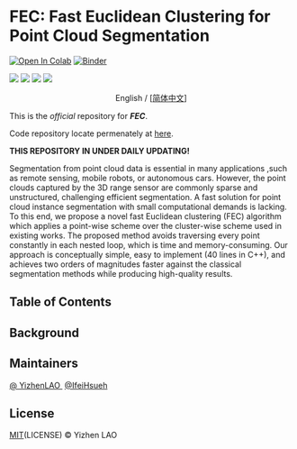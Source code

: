 
# FEC: Fast Euclidean Clustering for Point Cloud Segmentation

[![Open In Colab][image-1]][1]  [![Binder][image-2]][2]

<p>
	<a href="https://github.com/sindresorhus/123"><img src="https://camo.githubusercontent.com/abb97269de2982c379cbc128bba93ba724d8822bfbe082737772bd4feb59cb54/68747470733a2f2f63646e2e7261776769742e636f6d2f73696e647265736f726875732f617765736f6d652f643733303566333864323966656437386661383536353265336136336531353464643865383832392f6d656469612f62616467652e737667"></a>
	<a href="https://creativecommons.org/licenses/by/4.0/"><img src="https://camo.githubusercontent.com/bca967b18143b8a5b2ffe78bd4a1a30f6bc21de83bd8336f748e96498af38b38/68747470733a2f2f696d672e736869656c64732e696f2f62616467652f4c6963656e73652d43432532304259253230342e302d6c69676874677265792e737667"></a>
	<a href="https://creativecommons.org/licenses/by/4.0/"><img src="https://camo.githubusercontent.com/33126b4770aa6f169b2a93e75678d52647f19972fa8d205e478049966e3b1a07/68747470733a2f2f696d672e736869656c64732e696f2f62616467652f646f63732d737461626c652d627269676874677265656e2e7376673f7374796c653d666c6174266c6f6e6743616368653d74727565"></a>
	<a href="https://github.com/allegroai/clearml"><img src="https://camo.githubusercontent.com/f60861e75a851f69a1fb8a5c671ef233147b7781a13dae226dcc2c32166654c0/68747470733a2f2f696d672e736869656c64732e696f2f707970692f707976657273696f6e732f636c6561726d6c2e737667"></a>
</p>

<p align="center">English / [<a href="./README_CN.md">简体中文</a>]</p>

This is the _official_ repository for _**FEC**_.

Code repository locate permenately at [here][3].

**THIS REPOSITORY IN UNDER DAILY UPDATING!**

Segmentation from point cloud data is essential in many applications ,such as remote sensing, mobile robots, or autonomous cars. However, the point clouds captured by the 3D range sensor are commonly sparse and unstructured, challenging efficient segmentation. A fast solution for point cloud instance segmentation with small computational demands is lacking. To this end, we propose a novel fast Euclidean clustering (FEC) algorithm which applies a point-wise scheme over the cluster-wise scheme used in existing works. The proposed method avoids traversing every point constantly in each nested loop, which is time and memory-consuming. Our approach is conceptually simple, easy to implement (40 lines in C++), and achieves two orders of magnitudes faster against the classical segmentation methods while producing high-quality results.

## Table of Contents

## Background

## Maintainers

[@ YizhenLAO ][4]
[@IfeiHsueh][5]

## License

[MIT]()(LICENSE) © Yizhen LAO

[1]:	https://colab.research.google.com/github/bipinKrishnan/fastai_course/blob/master/bear_classifier.ipynb
[2]:	https://mybinder.org/v2/gh/bipinKrishnan/fastai_course/master
[3]:	https://github.com/YizhenLAO/FEC
[4]:	https://github.com/YizhenLAO
[5]:	https://github.com/IfeiHsueh


[image-1]:	https://colab.research.google.com/assets/colab-badge.svg
[image-2]:	https://mybinder.org/badge_logo.svg